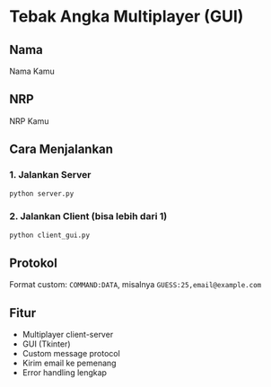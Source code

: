 # Tebak Angka Multiplayer (GUI)

## Nama
Nama Kamu

## NRP
NRP Kamu

## Cara Menjalankan

### 1. Jalankan Server
```bash
python server.py
```

### 2. Jalankan Client (bisa lebih dari 1)
```bash
python client_gui.py
```

## Protokol
Format custom: `COMMAND:DATA`, misalnya `GUESS:25,email@example.com`

## Fitur
- Multiplayer client-server
- GUI (Tkinter)
- Custom message protocol
- Kirim email ke pemenang
- Error handling lengkap
